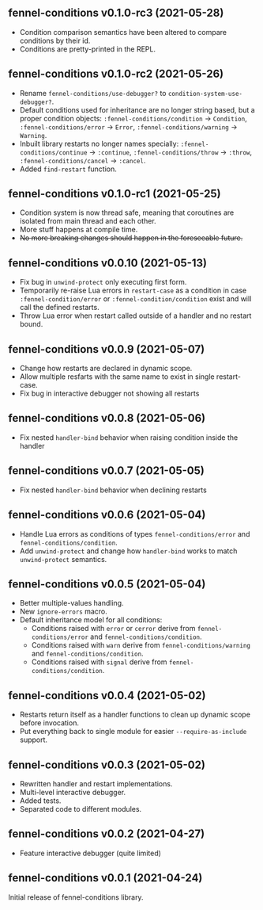 ## fennel-conditions v0.1.0-rc3 (2021-05-28)

- Condition comparison semantics have been altered to compare conditions by their id.
- Conditions are pretty-printed in the REPL.

## fennel-conditions v0.1.0-rc2 (2021-05-26)

- Rename `fennel-conditions/use-debugger?` to `condition-system-use-debugger?`.
- Default conditions used for inheritance are no longer string based, but a proper condition objects:
  `:fennel-conditions/condition` -> `Condition`,
  `:fennel-conditions/error` -> `Error`,
  `:fennel-conditions/warning` -> `Warning`.
- Inbuilt library restarts no longer names specially:
  `:fennel-conditions/continue` -> `:continue`,
  `:fennel-conditions/throw` -> `:throw`,
  `:fennel-conditions/cancel` -> `:cancel`.
- Added `find-restart` function.

## fennel-conditions v0.1.0-rc1 (2021-05-25)

- Condition system is now thread safe, meaning that coroutines are isolated from main thread and each other.
- More stuff happens at compile time.
- ~~No more breaking changes should happen in the foreseeable future.~~

## fennel-conditions v0.0.10 (2021-05-13)

- Fix bug in `unwind-protect` only executing first form.
- Temporarily re-raise Lua errors in `restart-case` as a condition in case `:fennel-condition/error` or `:fennel-condition/condition` exist and will call the defined restarts.
- Throw Lua error when restart called outside of a handler and no restart bound.

## fennel-conditions v0.0.9 (2021-05-07)

- Change how restarts are declared in dynamic scope.
- Allow multiple resfarts with the same name to exist in single restart-case.
- Fix bug in interactive debugger not showing all restarts

## fennel-conditions v0.0.8 (2021-05-06)

- Fix nested `handler-bind` behavior when raising condition inside the handler

## fennel-conditions v0.0.7 (2021-05-05)

- Fix nested `handler-bind` behavior when declining restarts

## fennel-conditions v0.0.6 (2021-05-04)

- Handle Lua errors as conditions of types `fennel-conditions/error` and `fennel-conditions/condition`.
- Add `unwind-protect` and change how `handler-bind` works to match `unwind-protect` semantics.

## fennel-conditions v0.0.5 (2021-05-04)

- Better multiple-values handling.
- New `ignore-errors` macro.
- Default inheritance model for all conditions:
  - Conditions raised with `error` or `cerror` derive from `fennel-conditions/error` and `fennel-conditions/condition`.
  - Conditions raised with `warn` derive from `fennel-conditions/warning`  and `fennel-conditions/condition`.
  - Conditions raised with `signal` derive from `fennel-conditions/condition`.

## fennel-conditions v0.0.4 (2021-05-02)

- Restarts return itself as a handler functions to clean up dynamic scope before invocation.
- Put everything back to single module for easier `--require-as-include` support.

## fennel-conditions v0.0.3 (2021-05-02)

- Rewritten handler and restart implementations.
- Multi-level interactive debugger.
- Added tests.
- Separated code to different modules.

## fennel-conditions v0.0.2 (2021-04-27)

- Feature interactive debugger (quite limited)

## fennel-conditions v0.0.1 (2021-04-24)

Initial release of fennel-conditions library.
